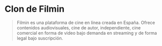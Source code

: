 # Clon de Filmin

> Filmin es una plataforma de cine en línea creada en España. Ofrece contenidos audiovisuales, cine de autor, independiente, cine comercial en forma de video bajo demanda en streaming y de forma legal bajo suscripción.

